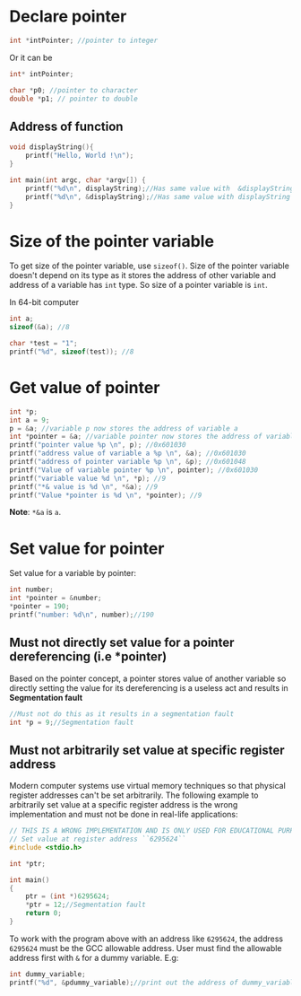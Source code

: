 # Declare pointer

```c
int *intPointer; //pointer to integer
``` 

Or it can be

```c
int* intPointer;
```

```c
char *p0; //pointer to character
double *p1; // pointer to double
```

## Address of function

```c
void displayString(){
	printf("Hello, World !\n");
}

int main(int argc, char *argv[]) {
	printf("%d\n", displayString);//Has same value with  &displayString
	printf("%d\n", &displayString);//Has same value with displayString
}	
```

# Size of the pointer variable

To get size of the pointer variable, use ``sizeof()``. Size of the pointer variable doesn't depend on its type as it stores the address of other variable and address of a variable has ``int`` type. So size of a pointer variable is ``int``.

In 64-bit computer

```c
int a;
sizeof(&a); //8
```

```c
char *test = "1";
printf("%d", sizeof(test)); //8
```

# Get value of pointer

```c
int *p;
int a = 9;
p = &a; //variable p now stores the address of variable a
int *pointer = &a; //variable pointer now stores the address of variable a
printf("pointer value %p \n", p); //0x601030
printf("address value of variable a %p \n", &a); //0x601030
printf("address of pointer variable %p \n", &p); //0x601048
printf("Value of variable pointer %p \n", pointer); //0x601030
printf("variable value %d \n", *p); //9
printf("*& value is %d \n", *&a); //9
printf("Value *pointer is %d \n", *pointer); //9
```

**Note**: ``*&a`` is ``a``.

# Set value for pointer

Set value for a variable by pointer:

```c
int number;
int *pointer = &number;
*pointer = 190;
printf("number: %d\n", number);//190
```

## Must not directly set value for a pointer dereferencing (i.e *pointer)

Based on the pointer concept, a pointer stores value of another variable so directly setting the value for its dereferencing is a useless act and results in **Segmentation fault**
 
```c
//Must not do this as it results in a segmentation fault
int *p = 9;//Segmentation fault
```

## Must not arbitrarily set value at specific register address

Modern computer systems use virtual memory techniques so that physical register addresses can't be set arbitrarily. The following example to arbitrarily set value at a specific register address is the wrong implementation and must not be done in real-life applications:

```c
// THIS IS A WRONG IMPLEMENTATION AND IS ONLY USED FOR EDUCATIONAL PURPOSE ONLY
// Set value at register address ``6295624``
#include <stdio.h>

int *ptr;

int main() 
{
	ptr = (int *)6295624; 
	*ptr = 12;//Segmentation fault
	return 0;
}
```

To work with the program above with an address like ``6295624``, the address ``6295624`` must be the GCC allowable address. User must find the allowable address first with ``&`` for a dummy variable. E.g:

```c
int dummy_variable;
printf("%d", &pdummy_variable);//print out the address of dummy_variable first to find the allowable address
```
